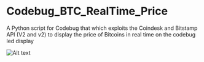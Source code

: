 # Codebug_BTC_RealTime_Price


A Python script for Codebug that which exploits the Coindesk and Bitstamp API (V2 and v2)  to display the price of Bitcoins in real time on the codebug led display

![Alt text](https://raw.githubusercontent.com/JonnyBanana/Codebug_Led_Animations/master/IMG/cb.jpg) 

